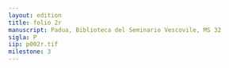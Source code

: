 ```yaml
---
layout: edition
title: folio 2r
manuscript: Padua, Biblioteca del Seminario Vescovile, MS 32
sigla: P
iip: p002r.tif
milestone: 3
---
```

